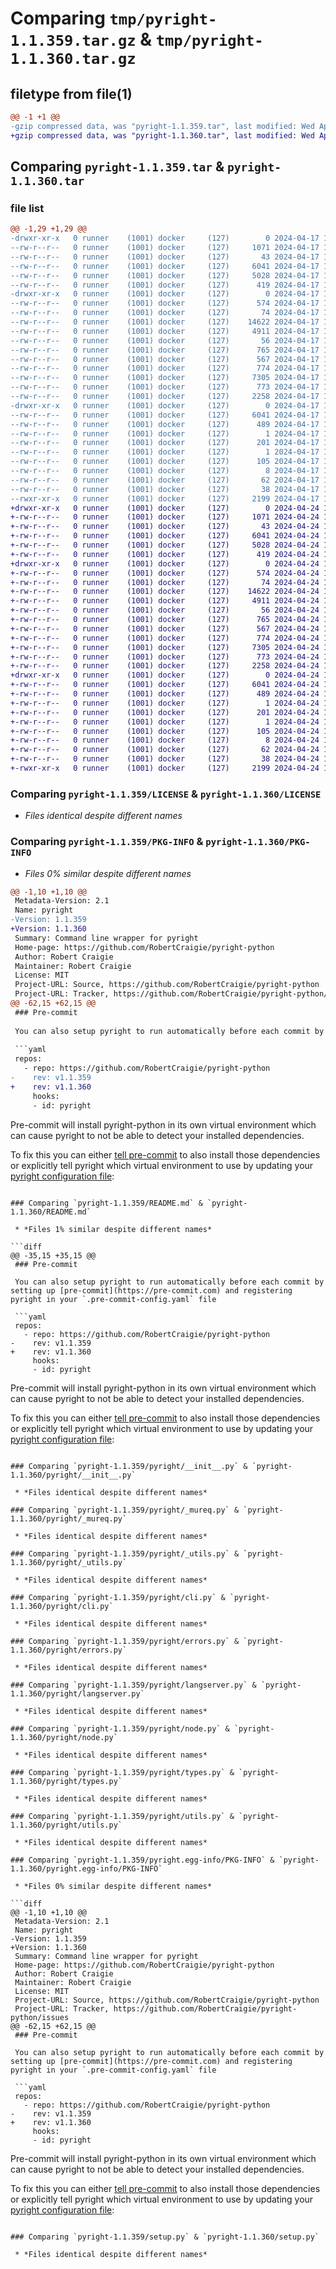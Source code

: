 # Comparing `tmp/pyright-1.1.359.tar.gz` & `tmp/pyright-1.1.360.tar.gz`

## filetype from file(1)

```diff
@@ -1 +1 @@
-gzip compressed data, was "pyright-1.1.359.tar", last modified: Wed Apr 17 15:16:24 2024, max compression
+gzip compressed data, was "pyright-1.1.360.tar", last modified: Wed Apr 24 11:01:23 2024, max compression
```

## Comparing `pyright-1.1.359.tar` & `pyright-1.1.360.tar`

### file list

```diff
@@ -1,29 +1,29 @@
-drwxr-xr-x   0 runner    (1001) docker     (127)        0 2024-04-17 15:16:24.195836 pyright-1.1.359/
--rw-r--r--   0 runner    (1001) docker     (127)     1071 2024-04-17 15:16:09.000000 pyright-1.1.359/LICENSE
--rw-r--r--   0 runner    (1001) docker     (127)       43 2024-04-17 15:16:09.000000 pyright-1.1.359/MANIFEST.in
--rw-r--r--   0 runner    (1001) docker     (127)     6041 2024-04-17 15:16:24.195836 pyright-1.1.359/PKG-INFO
--rw-r--r--   0 runner    (1001) docker     (127)     5028 2024-04-17 15:16:09.000000 pyright-1.1.359/README.md
--rw-r--r--   0 runner    (1001) docker     (127)      419 2024-04-17 15:16:09.000000 pyright-1.1.359/pyproject.toml
-drwxr-xr-x   0 runner    (1001) docker     (127)        0 2024-04-17 15:16:24.191836 pyright-1.1.359/pyright/
--rw-r--r--   0 runner    (1001) docker     (127)      574 2024-04-17 15:16:09.000000 pyright-1.1.359/pyright/__init__.py
--rw-r--r--   0 runner    (1001) docker     (127)       74 2024-04-17 15:16:09.000000 pyright-1.1.359/pyright/__main__.py
--rw-r--r--   0 runner    (1001) docker     (127)    14622 2024-04-17 15:16:09.000000 pyright-1.1.359/pyright/_mureq.py
--rw-r--r--   0 runner    (1001) docker     (127)     4911 2024-04-17 15:16:09.000000 pyright-1.1.359/pyright/_utils.py
--rw-r--r--   0 runner    (1001) docker     (127)       56 2024-04-17 15:16:09.000000 pyright-1.1.359/pyright/_version.py
--rw-r--r--   0 runner    (1001) docker     (127)      765 2024-04-17 15:16:09.000000 pyright-1.1.359/pyright/cli.py
--rw-r--r--   0 runner    (1001) docker     (127)      567 2024-04-17 15:16:09.000000 pyright-1.1.359/pyright/errors.py
--rw-r--r--   0 runner    (1001) docker     (127)      774 2024-04-17 15:16:09.000000 pyright-1.1.359/pyright/langserver.py
--rw-r--r--   0 runner    (1001) docker     (127)     7305 2024-04-17 15:16:09.000000 pyright-1.1.359/pyright/node.py
--rw-r--r--   0 runner    (1001) docker     (127)      773 2024-04-17 15:16:09.000000 pyright-1.1.359/pyright/types.py
--rw-r--r--   0 runner    (1001) docker     (127)     2258 2024-04-17 15:16:09.000000 pyright-1.1.359/pyright/utils.py
-drwxr-xr-x   0 runner    (1001) docker     (127)        0 2024-04-17 15:16:24.195836 pyright-1.1.359/pyright.egg-info/
--rw-r--r--   0 runner    (1001) docker     (127)     6041 2024-04-17 15:16:24.000000 pyright-1.1.359/pyright.egg-info/PKG-INFO
--rw-r--r--   0 runner    (1001) docker     (127)      489 2024-04-17 15:16:24.000000 pyright-1.1.359/pyright.egg-info/SOURCES.txt
--rw-r--r--   0 runner    (1001) docker     (127)        1 2024-04-17 15:16:24.000000 pyright-1.1.359/pyright.egg-info/dependency_links.txt
--rw-r--r--   0 runner    (1001) docker     (127)      201 2024-04-17 15:16:24.000000 pyright-1.1.359/pyright.egg-info/entry_points.txt
--rw-r--r--   0 runner    (1001) docker     (127)        1 2024-04-17 15:16:24.000000 pyright-1.1.359/pyright.egg-info/not-zip-safe
--rw-r--r--   0 runner    (1001) docker     (127)      105 2024-04-17 15:16:24.000000 pyright-1.1.359/pyright.egg-info/requires.txt
--rw-r--r--   0 runner    (1001) docker     (127)        8 2024-04-17 15:16:24.000000 pyright-1.1.359/pyright.egg-info/top_level.txt
--rw-r--r--   0 runner    (1001) docker     (127)       62 2024-04-17 15:16:09.000000 pyright-1.1.359/requirements.txt
--rw-r--r--   0 runner    (1001) docker     (127)       38 2024-04-17 15:16:24.195836 pyright-1.1.359/setup.cfg
--rwxr-xr-x   0 runner    (1001) docker     (127)     2199 2024-04-17 15:16:09.000000 pyright-1.1.359/setup.py
+drwxr-xr-x   0 runner    (1001) docker     (127)        0 2024-04-24 11:01:23.373652 pyright-1.1.360/
+-rw-r--r--   0 runner    (1001) docker     (127)     1071 2024-04-24 11:01:10.000000 pyright-1.1.360/LICENSE
+-rw-r--r--   0 runner    (1001) docker     (127)       43 2024-04-24 11:01:10.000000 pyright-1.1.360/MANIFEST.in
+-rw-r--r--   0 runner    (1001) docker     (127)     6041 2024-04-24 11:01:23.373652 pyright-1.1.360/PKG-INFO
+-rw-r--r--   0 runner    (1001) docker     (127)     5028 2024-04-24 11:01:10.000000 pyright-1.1.360/README.md
+-rw-r--r--   0 runner    (1001) docker     (127)      419 2024-04-24 11:01:10.000000 pyright-1.1.360/pyproject.toml
+drwxr-xr-x   0 runner    (1001) docker     (127)        0 2024-04-24 11:01:23.369652 pyright-1.1.360/pyright/
+-rw-r--r--   0 runner    (1001) docker     (127)      574 2024-04-24 11:01:10.000000 pyright-1.1.360/pyright/__init__.py
+-rw-r--r--   0 runner    (1001) docker     (127)       74 2024-04-24 11:01:10.000000 pyright-1.1.360/pyright/__main__.py
+-rw-r--r--   0 runner    (1001) docker     (127)    14622 2024-04-24 11:01:10.000000 pyright-1.1.360/pyright/_mureq.py
+-rw-r--r--   0 runner    (1001) docker     (127)     4911 2024-04-24 11:01:10.000000 pyright-1.1.360/pyright/_utils.py
+-rw-r--r--   0 runner    (1001) docker     (127)       56 2024-04-24 11:01:10.000000 pyright-1.1.360/pyright/_version.py
+-rw-r--r--   0 runner    (1001) docker     (127)      765 2024-04-24 11:01:10.000000 pyright-1.1.360/pyright/cli.py
+-rw-r--r--   0 runner    (1001) docker     (127)      567 2024-04-24 11:01:10.000000 pyright-1.1.360/pyright/errors.py
+-rw-r--r--   0 runner    (1001) docker     (127)      774 2024-04-24 11:01:10.000000 pyright-1.1.360/pyright/langserver.py
+-rw-r--r--   0 runner    (1001) docker     (127)     7305 2024-04-24 11:01:10.000000 pyright-1.1.360/pyright/node.py
+-rw-r--r--   0 runner    (1001) docker     (127)      773 2024-04-24 11:01:10.000000 pyright-1.1.360/pyright/types.py
+-rw-r--r--   0 runner    (1001) docker     (127)     2258 2024-04-24 11:01:10.000000 pyright-1.1.360/pyright/utils.py
+drwxr-xr-x   0 runner    (1001) docker     (127)        0 2024-04-24 11:01:23.373652 pyright-1.1.360/pyright.egg-info/
+-rw-r--r--   0 runner    (1001) docker     (127)     6041 2024-04-24 11:01:23.000000 pyright-1.1.360/pyright.egg-info/PKG-INFO
+-rw-r--r--   0 runner    (1001) docker     (127)      489 2024-04-24 11:01:23.000000 pyright-1.1.360/pyright.egg-info/SOURCES.txt
+-rw-r--r--   0 runner    (1001) docker     (127)        1 2024-04-24 11:01:23.000000 pyright-1.1.360/pyright.egg-info/dependency_links.txt
+-rw-r--r--   0 runner    (1001) docker     (127)      201 2024-04-24 11:01:23.000000 pyright-1.1.360/pyright.egg-info/entry_points.txt
+-rw-r--r--   0 runner    (1001) docker     (127)        1 2024-04-24 11:01:23.000000 pyright-1.1.360/pyright.egg-info/not-zip-safe
+-rw-r--r--   0 runner    (1001) docker     (127)      105 2024-04-24 11:01:23.000000 pyright-1.1.360/pyright.egg-info/requires.txt
+-rw-r--r--   0 runner    (1001) docker     (127)        8 2024-04-24 11:01:23.000000 pyright-1.1.360/pyright.egg-info/top_level.txt
+-rw-r--r--   0 runner    (1001) docker     (127)       62 2024-04-24 11:01:10.000000 pyright-1.1.360/requirements.txt
+-rw-r--r--   0 runner    (1001) docker     (127)       38 2024-04-24 11:01:23.373652 pyright-1.1.360/setup.cfg
+-rwxr-xr-x   0 runner    (1001) docker     (127)     2199 2024-04-24 11:01:10.000000 pyright-1.1.360/setup.py
```

### Comparing `pyright-1.1.359/LICENSE` & `pyright-1.1.360/LICENSE`

 * *Files identical despite different names*

### Comparing `pyright-1.1.359/PKG-INFO` & `pyright-1.1.360/PKG-INFO`

 * *Files 0% similar despite different names*

```diff
@@ -1,10 +1,10 @@
 Metadata-Version: 2.1
 Name: pyright
-Version: 1.1.359
+Version: 1.1.360
 Summary: Command line wrapper for pyright
 Home-page: https://github.com/RobertCraigie/pyright-python
 Author: Robert Craigie
 Maintainer: Robert Craigie
 License: MIT
 Project-URL: Source, https://github.com/RobertCraigie/pyright-python
 Project-URL: Tracker, https://github.com/RobertCraigie/pyright-python/issues
@@ -62,15 +62,15 @@
 ### Pre-commit
 
 You can also setup pyright to run automatically before each commit by setting up [pre-commit](https://pre-commit.com) and registering pyright in your `.pre-commit-config.yaml` file
 
 ```yaml
 repos:
   - repo: https://github.com/RobertCraigie/pyright-python
-    rev: v1.1.359
+    rev: v1.1.360
     hooks:
     - id: pyright
 ```
 
 Pre-commit will install pyright-python in its own virtual environment which can cause pyright to not be able to detect your installed dependencies.
 
 To fix this you can either [tell pre-commit](https://pre-commit.com/#config-additional_dependencies) to also install those dependencies or explicitly tell pyright which virtual environment to use by updating your [pyright configuration file](https://github.com/microsoft/pyright/blob/main/docs/configuration.md):
```

### Comparing `pyright-1.1.359/README.md` & `pyright-1.1.360/README.md`

 * *Files 1% similar despite different names*

```diff
@@ -35,15 +35,15 @@
 ### Pre-commit
 
 You can also setup pyright to run automatically before each commit by setting up [pre-commit](https://pre-commit.com) and registering pyright in your `.pre-commit-config.yaml` file
 
 ```yaml
 repos:
   - repo: https://github.com/RobertCraigie/pyright-python
-    rev: v1.1.359
+    rev: v1.1.360
     hooks:
     - id: pyright
 ```
 
 Pre-commit will install pyright-python in its own virtual environment which can cause pyright to not be able to detect your installed dependencies.
 
 To fix this you can either [tell pre-commit](https://pre-commit.com/#config-additional_dependencies) to also install those dependencies or explicitly tell pyright which virtual environment to use by updating your [pyright configuration file](https://github.com/microsoft/pyright/blob/main/docs/configuration.md):
```

### Comparing `pyright-1.1.359/pyright/__init__.py` & `pyright-1.1.360/pyright/__init__.py`

 * *Files identical despite different names*

### Comparing `pyright-1.1.359/pyright/_mureq.py` & `pyright-1.1.360/pyright/_mureq.py`

 * *Files identical despite different names*

### Comparing `pyright-1.1.359/pyright/_utils.py` & `pyright-1.1.360/pyright/_utils.py`

 * *Files identical despite different names*

### Comparing `pyright-1.1.359/pyright/cli.py` & `pyright-1.1.360/pyright/cli.py`

 * *Files identical despite different names*

### Comparing `pyright-1.1.359/pyright/errors.py` & `pyright-1.1.360/pyright/errors.py`

 * *Files identical despite different names*

### Comparing `pyright-1.1.359/pyright/langserver.py` & `pyright-1.1.360/pyright/langserver.py`

 * *Files identical despite different names*

### Comparing `pyright-1.1.359/pyright/node.py` & `pyright-1.1.360/pyright/node.py`

 * *Files identical despite different names*

### Comparing `pyright-1.1.359/pyright/types.py` & `pyright-1.1.360/pyright/types.py`

 * *Files identical despite different names*

### Comparing `pyright-1.1.359/pyright/utils.py` & `pyright-1.1.360/pyright/utils.py`

 * *Files identical despite different names*

### Comparing `pyright-1.1.359/pyright.egg-info/PKG-INFO` & `pyright-1.1.360/pyright.egg-info/PKG-INFO`

 * *Files 0% similar despite different names*

```diff
@@ -1,10 +1,10 @@
 Metadata-Version: 2.1
 Name: pyright
-Version: 1.1.359
+Version: 1.1.360
 Summary: Command line wrapper for pyright
 Home-page: https://github.com/RobertCraigie/pyright-python
 Author: Robert Craigie
 Maintainer: Robert Craigie
 License: MIT
 Project-URL: Source, https://github.com/RobertCraigie/pyright-python
 Project-URL: Tracker, https://github.com/RobertCraigie/pyright-python/issues
@@ -62,15 +62,15 @@
 ### Pre-commit
 
 You can also setup pyright to run automatically before each commit by setting up [pre-commit](https://pre-commit.com) and registering pyright in your `.pre-commit-config.yaml` file
 
 ```yaml
 repos:
   - repo: https://github.com/RobertCraigie/pyright-python
-    rev: v1.1.359
+    rev: v1.1.360
     hooks:
     - id: pyright
 ```
 
 Pre-commit will install pyright-python in its own virtual environment which can cause pyright to not be able to detect your installed dependencies.
 
 To fix this you can either [tell pre-commit](https://pre-commit.com/#config-additional_dependencies) to also install those dependencies or explicitly tell pyright which virtual environment to use by updating your [pyright configuration file](https://github.com/microsoft/pyright/blob/main/docs/configuration.md):
```

### Comparing `pyright-1.1.359/setup.py` & `pyright-1.1.360/setup.py`

 * *Files identical despite different names*

